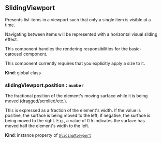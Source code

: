 <a name="SlidingViewport"></a>
## SlidingViewport
Presents list items in a viewport such that only a single item is visible at
a time.

Navigating between items will be represented with a horizontal visual
sliding effect.

This component handles the rendering responsibilities for the basic-carousel
component.

This component currently requires that you explicitly apply a size to it.

**Kind**: global class  
<a name="SlidingViewport+position"></a>
### slidingViewport.position : <code>number</code>
The fractional position of the element's moving surface while it is being
moved (dragged/scrolled/etc.).

This is expressed as a fraction of the element's width. If the value is
positive, the surface is being moved to the left; if negative, the surface
is being moved to the right. E.g., a value of 0.5 indicates the surface has
moved half the element's width to the left.

**Kind**: instance property of <code>[SlidingViewport](#SlidingViewport)</code>  
